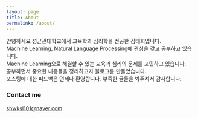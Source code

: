 ```yaml
---
layout: page
title: About
permalink: /about/
---
```


안녕하세요 성균관대학교에서 교육학과 심리학을 전공한 김태희입니다.  
Machine Learning, Natural Language Processing에 관심을 갖고 공부하고 있습니다.  
Machine Learning으로 해결할 수 있는 교육과 심리의 문제를 고민하고 있습니다.  
공부하면서 중요한 내용들을 정리하고자 블로그를 만들었습니다.  
포스팅에 대한 피드백은 언제나 환영합니다. 부족한 글들을 봐주셔서 감사합니다.  

### Contact me

[shwksl101@naver.com](mailto:shwksl101@naver.com)
